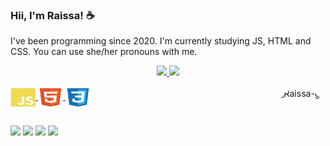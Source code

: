 ### Hii, I'm Raissa! ☕

I've been programming since 2020. I'm currently studying JS, HTML and CSS. You can use she/her pronouns with me.

<div align="center">
  <a href="https://github.com/Raissa-Gomes">
  <img height="180em" src="https://github-readme-stats.vercel.app/api?username=Raissa-Gomes&show_icons=true&theme=midnight-purple&include_all_commits=true&count_private=true"/>
  <img height="180em" src="https://github-readme-stats.vercel.app/api/top-langs/?username=Raissa-Gomes&layout=compact&langs_count=7&theme=midnight-purple"/>
</div>

  <div style="display: inline_block"><br>
  <img align="center" alt="Rafa-Js" height="30" width="40" src="https://raw.githubusercontent.com/devicons/devicon/master/icons/javascript/javascript-plain.svg">
  <img align="center" alt="Rafa-HTML" height="30" width="40" src="https://raw.githubusercontent.com/devicons/devicon/master/icons/html5/html5-original.svg">
  <img align="center" alt="Rafa-CSS" height="30" width="40" src="https://raw.githubusercontent.com/devicons/devicon/master/icons/css3/css3-original.svg">
  <img align="right" alt="Raissa-gif" height="150" style="border-radius:80px;"  src="https://share-cdn.picrew.me/shareImg/org/202110/338224_ACIi3Jgo.png">
</div>
  
  ##
  
 <div> 
    <a href="https://instagram.com/raissa_go" target="_blank"><img src="https://img.shields.io/badge/Instagram-E4405F?style=for-the-badge&logo=instagram&logoColor=white" target="_blank"></a> 
    <a href="https://discord.gg/uAhrwwJj" target="_blank"><img src="https://img.shields.io/badge/Discord-7289DA?style=for-the-badge&logo=discord&logoColor=white" target="_blank"></a> 
    <a href="https://t.me/RaissaGO" target="_blank"><img src="https://img.shields.io/badge/Telegram-2CA5E0?style=for-the-badge&logo=telegram&logoColor=white" target="_blank"></a>
   <a href="https://open.spotify.com/user/graissago?si=f228b14bc617474c" target="_blank"><img src="https://img.shields.io/badge/Spotify-1ED760?&style=for-the-badge&logo=spotify&logoColor=white" target="_blank"></a>
   
   
 </div>
  
